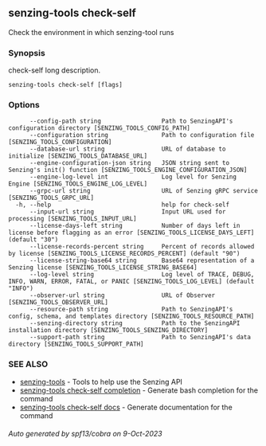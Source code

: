 ## senzing-tools check-self

Check the environment in which senzing-tool runs

### Synopsis


check-self long description.
    

```
senzing-tools check-self [flags]
```

### Options

```
      --config-path string                 Path to SenzingAPI's configuration directory [SENZING_TOOLS_CONFIG_PATH]
      --configuration string               Path to configuration file [SENZING_TOOLS_CONFIGURATION]
      --database-url string                URL of database to initialize [SENZING_TOOLS_DATABASE_URL]
      --engine-configuration-json string   JSON string sent to Senzing's init() function [SENZING_TOOLS_ENGINE_CONFIGURATION_JSON]
      --engine-log-level int               Log level for Senzing Engine [SENZING_TOOLS_ENGINE_LOG_LEVEL]
      --grpc-url string                    URL of Senzing gRPC service [SENZING_TOOLS_GRPC_URL]
  -h, --help                               help for check-self
      --input-url string                   Input URL used for processing [SENZING_TOOLS_INPUT_URL]
      --license-days-left string           Number of days left in license before flagging as an error [SENZING_TOOLS_LICENSE_DAYS_LEFT] (default "30")
      --license-records-percent string     Percent of records allowed by license [SENZING_TOOLS_LICENSE_RECORDS_PERCENT] (default "90")
      --license-string-base64 string       Base64 representation of a Senzing license [SENZING_TOOLS_LICENSE_STRING_BASE64]
      --log-level string                   Log level of TRACE, DEBUG, INFO, WARN, ERROR, FATAL, or PANIC [SENZING_TOOLS_LOG_LEVEL] (default "INFO")
      --observer-url string                URL of Observer [SENZING_TOOLS_OBSERVER_URL]
      --resource-path string               Path to SenzingAPI's config, schema, and templates directory [SENZING_TOOLS_RESOURCE_PATH]
      --senzing-directory string           Path to the SenzingAPI installation directory [SENZING_TOOLS_SENZING_DIRECTORY]
      --support-path string                Path to SenzingAPI's data directory [SENZING_TOOLS_SUPPORT_PATH]
```

### SEE ALSO

* [senzing-tools](senzing-tools.md)	 - Tools to help use the Senzing API
* [senzing-tools check-self completion](senzing-tools_check-self_completion.md)	 - Generate bash completion for the command
* [senzing-tools check-self docs](senzing-tools_check-self_docs.md)	 - Generate documentation for the command

###### Auto generated by spf13/cobra on 9-Oct-2023
